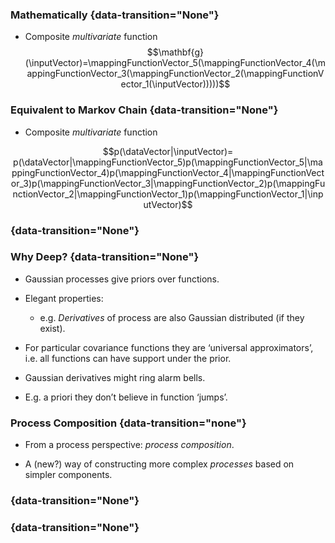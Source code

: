 ### Mathematically {data-transition="None"}

-   Composite *multivariate* function
    $$\mathbf{g}(\inputVector)=\mappingFunctionVector_5(\mappingFunctionVector_4(\mappingFunctionVector_3(\mappingFunctionVector_2(\mappingFunctionVector_1(\inputVector)))))$$

### Equivalent to Markov Chain {data-transition="None"}

-   Composite *multivariate* function

$$p(\dataVector|\inputVector)= p(\dataVector|\mappingFunctionVector_5)p(\mappingFunctionVector_5|\mappingFunctionVector_4)p(\mappingFunctionVector_4|\mappingFunctionVector_3)p(\mappingFunctionVector_3|\mappingFunctionVector_2)p(\mappingFunctionVector_2|\mappingFunctionVector_1)p(\mappingFunctionVector_1|\inputVector)$$

<object class="svgplot" data="../slides/diagrams/deepgp/deep-markov.svg"></object>

### {data-transition="None"}

<object class="svgplot" data="../slides/diagrams/deepgp/deep-markov-vertical.svg"></object>


### Why Deep? {data-transition="None"}

-   Gaussian processes give priors over functions.

-   Elegant properties:

    -   e.g. *Derivatives* of process are also Gaussian distributed (if
        they exist).

-   For particular covariance functions they are ‘universal
    approximators’, i.e. all functions can have support under the prior.

-   Gaussian derivatives might ring alarm bells.

-   E.g. a priori they don’t believe in function ‘jumps’.

### Process Composition {data-transition="none"}


-   From a process perspective: *process composition*.

-   A (new?) way of constructing more complex *processes* based on
    simpler components.


### {data-transition="None"}

<object class="svgplot" data="../slides/diagrams/deepgp/deep-markov-vertical.svg"></object>

### {data-transition="None"}

<object class="svgplot" data="../slides/diagrams/deepgp/deep-markov-vertical-side.svg"></object>


